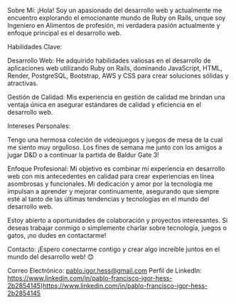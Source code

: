 Sobre Mí:
¡Hola! Soy un apasionado del desarrollo web y actualmente me encuentro explorando el emocionante mundo de Ruby on Rails, unque soy Ingeniero en Alimentos de profesión, mi verdadera pasión actualmente y enfoque principal es el desarrollo web.

Habilidades Clave:

Desarrollo Web: He adquirido habilidades valiosas en el desarrollo de aplicaciones web utilizando Ruby on Rails, dominando JavaScript, HTML, Render, PostgreSQL, Bootstrap, AWS y CSS para crear soluciones sólidas y atractivas.

Gestión de Calidad: Mis experiencia en gestión de calidad me brindan una ventaja única en asegurar estándares de calidad y eficiencia en el desarrollo web.

Intereses Personales:

Tengo una hermosa coleción de videojuegos y juegos de mesa de la cual me siento muy orgulloso. Los fines de semana me junto con los amigos a jugar D&D o a continuar la partida de Baldur Gate 3!

Enfoque Profesional:
Mi objetivo es combinar mi experiencia en desarrollo web con mis antecedentes en calidad para crear experiencias en línea asombrosas y funcionales. Mi dedicación y amor por la tecnología me impulsan a aprender y mejorar continuamente, asegurando que siempre esté al tanto de las últimas tendencias y tecnologías en el mundo del desarrollo web.

Estoy abierto a oportunidades de colaboración y proyectos interesantes. Si deseas trabajar conmigo o simplemente charlar sobre tecnología, juegos o gatos, ¡no dudes en contactarme!

Contacto:
¡Espero conectarme contigo y crear algo increíble juntos en el mundo del desarrollo web! 😊

Correo Electrónico: pablo.igor.hess@gmail.com
Perfil de LinkedIn: https://www.linkedin.com/in/pablo-francisco-igor-hess-2b2854145)https://www.linkedin.com/in/pablo-francisco-igor-hess-2b2854145
